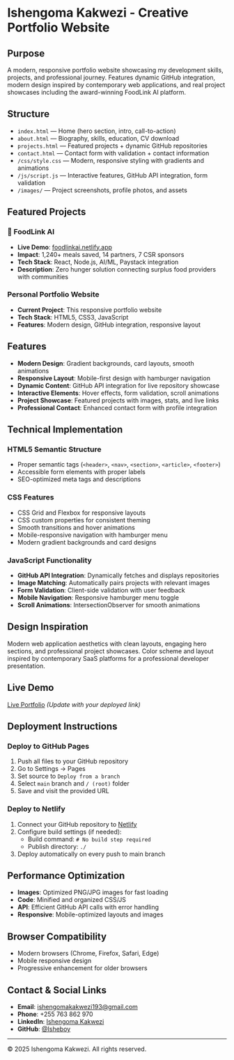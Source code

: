 # Ishengoma Kakwezi - Creative Portfolio Website

## Purpose

A modern, responsive portfolio website showcasing my development skills, projects, and professional journey. Features dynamic GitHub integration, modern design inspired by contemporary web applications, and real project showcases including the award-winning FoodLink AI platform.

## Structure

- `index.html` — Home (hero section, intro, call-to-action)
- `about.html` — Biography, skills, education, CV download
- `projects.html` — Featured projects + dynamic GitHub repositories
- `contact.html` — Contact form with validation + contact information
- `/css/style.css` — Modern, responsive styling with gradients and animations
- `/js/script.js` — Interactive features, GitHub API integration, form validation
- `/images/` — Project screenshots, profile photos, and assets

## Featured Projects

### 🥗 FoodLink AI

- **Live Demo**: [foodlinkai.netlify.app](https://foodlinkai.netlify.app/)
- **Impact**: 1,240+ meals saved, 14 partners, 7 CSR sponsors
- **Tech Stack**: React, Node.js, AI/ML, Paystack integration
- **Description**: Zero hunger solution connecting surplus food providers with communities

### Personal Portfolio Website

- **Current Project**: This responsive portfolio website
- **Tech Stack**: HTML5, CSS3, JavaScript
- **Features**: Modern design, GitHub integration, responsive layout

## Features

- **Modern Design**: Gradient backgrounds, card layouts, smooth animations
- **Responsive Layout**: Mobile-first design with hamburger navigation
- **Dynamic Content**: GitHub API integration for live repository showcase
- **Interactive Elements**: Hover effects, form validation, scroll animations
- **Project Showcase**: Featured projects with images, stats, and live links
- **Professional Contact**: Enhanced contact form with profile integration

## Technical Implementation

### HTML5 Semantic Structure

- Proper semantic tags (`<header>`, `<nav>`, `<section>`, `<article>`, `<footer>`)
- Accessible form elements with proper labels
- SEO-optimized meta tags and descriptions

### CSS Features

- CSS Grid and Flexbox for responsive layouts
- CSS custom properties for consistent theming
- Smooth transitions and hover animations
- Mobile-responsive navigation with hamburger menu
- Modern gradient backgrounds and card designs

### JavaScript Functionality

- **GitHub API Integration**: Dynamically fetches and displays repositories
- **Image Matching**: Automatically pairs projects with relevant images
- **Form Validation**: Client-side validation with user feedback
- **Mobile Navigation**: Responsive hamburger menu toggle
- **Scroll Animations**: IntersectionObserver for smooth animations

## Design Inspiration

Modern web application aesthetics with clean layouts, engaging hero sections, and professional project showcases. Color scheme and layout inspired by contemporary SaaS platforms for a professional developer presentation.

## Live Demo

[Live Portfolio](https://iamishengoma.netlify.app/) _(Update with your deployed link)_

## Deployment Instructions

### Deploy to GitHub Pages

1. Push all files to your GitHub repository
2. Go to Settings → Pages
3. Set source to `Deploy from a branch`
4. Select `main` branch and `/ (root)` folder
5. Save and visit the provided URL

### Deploy to Netlify

1. Connect your GitHub repository to [Netlify](https://netlify.com/)
2. Configure build settings (if needed):
   - Build command: `# No build step required`
   - Publish directory: `./`
3. Deploy automatically on every push to main branch

## Performance Optimization

- **Images**: Optimized PNG/JPG images for fast loading
- **Code**: Minified and organized CSS/JS
- **API**: Efficient GitHub API calls with error handling
- **Responsive**: Mobile-optimized layouts and images

## Browser Compatibility

- Modern browsers (Chrome, Firefox, Safari, Edge)
- Mobile responsive design
- Progressive enhancement for older browsers

## Contact & Social Links

- **Email**: ishengomakakwezi193@gmail.com
- **Phone**: +255 763 862 970
- **LinkedIn**: [Ishengoma Kakwezi](https://www.linkedin.com/in/ishengoma-kakwezi-208392342)
- **GitHub**: [@Isheboy](https://github.com/Isheboy)

---

© 2025 Ishengoma Kakwezi. All rights reserved.
